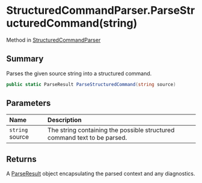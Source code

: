 # StructuredCommandParser.ParseStructuredCommand(string)

Method in [StructuredCommandParser](/docs/api/csharp/yarn.compiler.structuredcommandparser.md)

## Summary


Parses the given source string into a structured command.


```csharp
public static ParseResult ParseStructuredCommand(string source)
```

## Parameters

|Name|Description|
|:---|:---|
|`string` source|The string containing the possible structured command text to be parsed.|

## Returns

A  [ParseResult](yarn.compiler.structuredcommandparser.parseresult.md)  object encapsulating the parsed
context and any diagnostics.

